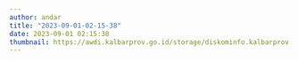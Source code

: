 ```yaml
---
author: andar
title: "2023-09-01-02-15-38"
date: 2023-09-01 02:15:38
thumbnail: https://awdi.kalbarprov.go.id/storage/diskominfo.kalbarprov.app/Galeri Foto/thumbnails/gKDyLxUgBY8AabnmIdkzHhvuL74UEYHBTw07JyK6.jpg
---
```

